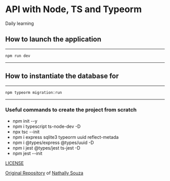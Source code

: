 # API with Node, TS and Typeorm

Daily learning

## How to launch the application

---
    npm run dev
---

## How to instantiate the database for

---
    npm typeorm migration:run
---

### Useful commands to create the project from scratch

- npm init --y
- npm i typescript ts-node-dev -D
- npx tsc --init
- npm i express sqlite3 typeorm uuid reflect-metada
- npm i @types/express @types/uuid -D
- npm i jest @types/jest ts-jest -D
- npm jest --init

[LICENSE](./LICENSE)

[Original Repository](https://github.com/nathyts/api-dio-node-ts) of [Nathally Souza](https://github.com/nathyts)
